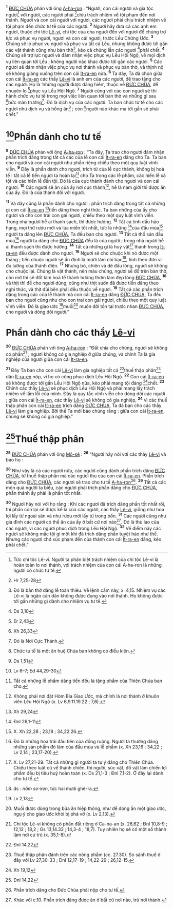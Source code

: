<sup><b>1</b></sup> [ĐỨC CHÚA]() phán với ông [A-ha-ron]() : “Ngươi, con cái ngươi và gia tộc ngươi[^1-f7218db9-89c6-4005-9507-608e51c30619] với ngươi, các ngươi phải [^1@-f7218db9-89c6-4005-9507-608e51c30619]chịu trách nhiệm về tội phạm đến nơi thánh. Ngươi và con cái ngươi với ngươi, các ngươi phải chịu trách nhiệm về tội phạm đến chức tư tế của các ngươi. <sup><b>2</b></sup> Ngươi hãy đưa cả các anh em ngươi, thuộc chi tộc [Lê-vi](), chi tộc của cha ngươi đến với ngươi để chúng trợ lực và phục vụ ngươi, ngươi và con cái ngươi, trước Lều Chứng Ước. <sup><b>3</b></sup> Chúng sẽ lo phục vụ ngươi và phục vụ tất cả Lều, nhưng không được tới gần các vật thánh cũng như bàn thờ[^2-f7218db9-89c6-4005-9507-608e51c30619], kẻo cả chúng lẫn các ngươi [^2@-f7218db9-89c6-4005-9507-608e51c30619]phải chết. <sup><b>4</b></sup> Chúng sẽ trợ lực ngươi và đảm nhận việc phục vụ Lều Hội Ngộ, về mọi dịch vụ liên quan tới Lều ; không người nào khác được tới gần các ngươi. <sup><b>5</b></sup> Các ngươi sẽ đảm nhận việc phục vụ nơi thánh và phục vụ bàn thờ, và thịnh nộ sẽ không giáng xuống trên con cái [Ít-ra-en]() nữa. <sup><b>6</b></sup> Ta đây, Ta đã chọn giữa con cái [Ít-ra-en]() các thầy [Lê-vi]() là anh em của các ngươi, để trao tặng cho các ngươi. Họ là ‘những người được dâng hiến’, thuộc về [ĐỨC CHÚA](), để chuyên lo [^3@-f7218db9-89c6-4005-9507-608e51c30619]phục vụ Lều Hội Ngộ. <sup><b>7</b></sup> Ngươi cùng với các con ngươi sẽ thi hành chức vụ tư tế trong mọi việc liên quan tới bàn thờ và những gì sau [^4@-f7218db9-89c6-4005-9507-608e51c30619]bức màn trướng[^3-f7218db9-89c6-4005-9507-608e51c30619]. Đó là dịch vụ của các ngươi. Ta ban chức tư tế cho các ngươi như dịch vụ và hồng ân[^4-f7218db9-89c6-4005-9507-608e51c30619] ; còn [^5@-f7218db9-89c6-4005-9507-608e51c30619]người nào khác mà tới gần sẽ phải chết.”


# [^6@-f7218db9-89c6-4005-9507-608e51c30619]Phần dành cho tư tế
<sup><b>8</b></sup> [ĐỨC CHÚA]() phán với ông [A-ha-ron]() : “Ta đây, Ta trao cho ngươi đảm nhận phần trích dâng trong tất cả các của lễ con cái [Ít-ra-en]() dâng cho Ta. Ta ban cho ngươi và con cái ngươi như phần riêng chiếu theo một quy luật vĩnh viễn. <sup><b>9</b></sup> Đây là phần dành cho ngươi, trích từ của lễ cực thánh, không bị hoả tế : tất cả lễ tiến người ta hoàn lại[^5-f7218db9-89c6-4005-9507-608e51c30619] cho Ta trong các lễ phẩm, các hiến lễ xá tội và các hiến lễ đền tội. Đó là của cực thánh dành cho ngươi và con cái ngươi. <sup><b>10</b></sup> Các ngươi sẽ ăn của ấy nơi cực thánh[^6-f7218db9-89c6-4005-9507-608e51c30619], hễ là nam giới thì được ăn của ấy. Đó là của thánh đối với ngươi.

<sup><b>11</b></sup> Và đây cũng là phần dành cho ngươi : phần trích dâng trong tất cả những gì con cái [Ít-ra-en]() [^7@-f7218db9-89c6-4005-9507-608e51c30619]tiến dâng theo nghi thức. Ta ban những của ấy cho ngươi và cho con trai con gái ngươi, chiếu theo một quy luật vĩnh viễn. Trong nhà ngươi hễ ai thanh sạch, thì được hưởng. <sup><b>12</b></sup> Tất cả tinh dầu hảo hạng, mọi thứ rượu mới và lúa miến tốt nhất, tức là những [^8@-f7218db9-89c6-4005-9507-608e51c30619]của đầu mùa[^7-f7218db9-89c6-4005-9507-608e51c30619] người ta dâng lên [ĐỨC CHÚA](), Ta đều ban cho ngươi. <sup><b>13</b></sup> Tất cả thổ sản đầu mùa[^8-f7218db9-89c6-4005-9507-608e51c30619] người ta dâng cho [ĐỨC CHÚA]() đều là của ngươi ; trong nhà ngươi hễ ai thanh sạch thì được hưởng. <sup><b>14</b></sup> Tất cả những gì là huý vật[^9-f7218db9-89c6-4005-9507-608e51c30619] thánh trong [Ít-ra-en]() đều được dành cho ngươi. <sup><b>16</b></sup> Ngươi sẽ cho chuộc khi nó được một tháng ; tiền chuộc ngươi sẽ ấn định là mười lăm chỉ bạc[^12-f7218db9-89c6-4005-9507-608e51c30619], tính theo đơn vị đo lường của thánh điện. <sup><b>17</b></sup> Nhưng bò, chiên và dê đầu lòng, ngươi sẽ không cho chuộc lại. Chúng là vật thánh, nên máu chúng, ngươi sẽ đổ trên bàn thờ, còn mỡ thì sẽ đốt làm hoả tế thành hương thơm làm đẹp lòng [ĐỨC CHÚA](), <sup><b>18</b></sup> và thịt thì để cho ngươi dùng, cũng như thịt sườn đã được tiến dâng theo nghi thức, và thịt đùi bên phải đều thuộc về ngươi. <sup><b>19</b></sup> Tất cả các phần trích dâng trong các của lễ thánh mà con cái [Ít-ra-en]() dâng [ĐỨC CHÚA](), Ta đều ban cho ngươi cũng như cho con trai con gái ngươi, chiếu theo một quy luật vĩnh viễn. Đó là giao ước [^10@-f7218db9-89c6-4005-9507-608e51c30619]muối[^13-f7218db9-89c6-4005-9507-608e51c30619] muôn đời tồn tại trước nhan [ĐỨC CHÚA](), cho ngươi và dòng dõi ngươi.”


# Phần dành cho các thầy [Lê-vi]()
<sup><b>20</b></sup> [ĐỨC CHÚA]() phán với ông [A-ha-ron]() : “Đất chia cho chúng, ngươi sẽ không có phần[^14-f7218db9-89c6-4005-9507-608e51c30619] ; ngươi không có gia nghiệp ở giữa chúng, và chính Ta là gia nghiệp của ngươi giữa con cái [Ít-ra-en]().

<sup><b>21</b></sup> Đây Ta ban cho con cái [Lê-vi]() làm gia nghiệp tất cả [^11@-f7218db9-89c6-4005-9507-608e51c30619]thuế thập phân[^15-f7218db9-89c6-4005-9507-608e51c30619] dân [Ít-ra-en]() nộp, vì họ có công phục dịch Lều Hội Ngộ. <sup><b>22</b></sup> Con cái [Ít-ra-en]() sẽ không được tới gần Lều Hội Ngộ nữa, kẻo phải mang tội đáng [^12@-f7218db9-89c6-4005-9507-608e51c30619]chết. <sup><b>23</b></sup> Chính các thầy [Lê-vi]() sẽ phục dịch Lều Hội Ngộ và phải mang lấy trách nhiệm về lầm lỗi của mình. Đây là quy tắc vĩnh viễn cho dòng dõi các ngươi ; giữa con cái [Ít-ra-en](), các thầy [Lê-vi]() sẽ không có gia nghiệp, <sup><b>24</b></sup> vì các thuế thập phân con cái [Ít-ra-en]() trích dâng [ĐỨC CHÚA](), Ta đã ban cho các thầy [Lê-vi]() làm gia nghiệp. Bởi thế Ta mới bảo chúng rằng : giữa con cái [Ít-ra-en](), chúng sẽ không có gia nghiệp.”


# [^13@-f7218db9-89c6-4005-9507-608e51c30619]Thuế thập phân
<sup><b>25</b></sup> [ĐỨC CHÚA]() phán với ông [Mô-sê]() : <sup><b>26</b></sup> “Ngươi hãy nói với các thầy [Lê-vi]() và bảo họ :

<sup><b>28</b></sup> Như vậy là cả các ngươi nữa, các ngươi cũng dành phần trích dâng [ĐỨC CHÚA](), từ thuế thập phân mà các ngươi thu của con cái [Ít-ra-en](). Phần trích dâng cho [ĐỨC CHÚA](), các ngươi sẽ trao cho tư tế [A-ha-ron]()[^17-f7218db9-89c6-4005-9507-608e51c30619]. <sup><b>29</b></sup> Tất cả các món quà người ta biếu, các ngươi phải trích phần dâng cho [ĐỨC CHÚA](), phần thánh ấy phải là phần tốt nhất.

<sup><b>30</b></sup> Ngươi hãy nói với họ rằng : Khi các ngươi đã trích dâng phần tốt nhất rồi, thì phần còn lại sẽ được kể là của các ngươi, các thầy [Lê-vi](), giống như hoa lợi lấy từ ngoài sân và như rượu mới lấy từ trong bồn. <sup><b>31</b></sup> Các ngươi cũng như gia đình các ngươi có thể ăn của ấy ở bất cứ nơi nào[^18-f7218db9-89c6-4005-9507-608e51c30619]. Đó là thù lao của các ngươi, vì các ngươi phục dịch trong Lều Hội Ngộ. <sup><b>32</b></sup> Về điểm này các ngươi sẽ không mắc tội gì một khi đã trích dâng phần tuyệt hảo như thế. Nhưng các ngươi chớ xúc phạm đến của thánh con cái [Ít-ra-en]() dâng, kẻo phải chết.”

[^1-f7218db9-89c6-4005-9507-608e51c30619]: Tức chi tộc Lê-vi. Người ta phân biệt trách nhiệm của chi tộc Lê-vi là hoàn toàn lo nơi thánh, với trách nhiệm của con cái A-ha-ron là những người có chức tư tế.
[^2-f7218db9-89c6-4005-9507-608e51c30619]: Đó là bàn thờ dâng lễ toàn thiêu. Về lệnh cấm này, x. 4,15. Nhiệm vụ các Lê-vi là ngăn cản dân không được đụng vào nơi thánh. Họ không được tới gần những gì dành cho nhiệm vụ tư tế.
[^3-f7218db9-89c6-4005-9507-608e51c30619]: Đó là Nơi Cực Thánh.
[^4-f7218db9-89c6-4005-9507-608e51c30619]: Chức tư tế là một ân huệ Chúa ban không có điều kiện.
[^5-f7218db9-89c6-4005-9507-608e51c30619]: Tất cả những lễ phẩm dâng tiến đều là tặng phẩm của Thiên Chúa ban cho.
[^6-f7218db9-89c6-4005-9507-608e51c30619]: Không phải nơi đặt Hòm Bia Giao Ước, mà chính là nơi thánh ở khuôn viên Lều Hội Ngộ (x. Lv 6,9.11.19.22 ; 7,6).
[^7-f7218db9-89c6-4005-9507-608e51c30619]: X. Xh 22,28 ; 23,19 ; 34,22.26.
[^8-f7218db9-89c6-4005-9507-608e51c30619]: Đó là những hoa trái đầu tiên của đồng ruộng. Người ta thường dâng những sản phẩm đó làm của đầu mùa và lễ phẩm (x. Xh 23,16 ; 34,22 ; Lv 2,14 ; 23,17-20).
[^9-f7218db9-89c6-4005-9507-608e51c30619]: X. Lv 27,21-29. Tất cả những gì người ta tự ý dâng cho Thiên Chúa. Chiếu theo luật cũ về thánh chiến, thì người, súc vật, đồ vật làm chiến lợi phẩm đều bị tiêu huỷ hoàn toàn (x. Ds 21,1-3 ; Đnl 7,1-2). Ở đây lại dành cho tư tế.
[^12-f7218db9-89c6-4005-9507-608e51c30619]: ds : *năm se-ken*, tức hai mươi ghê-ra.
[^13-f7218db9-89c6-4005-9507-608e51c30619]: Muối được dùng trong bữa ăn hiệp thông, như để đóng ấn một giao ước, ngụ ý cho giao ước khỏi bị phá vỡ (x. Lv 2,13).
[^14-f7218db9-89c6-4005-9507-608e51c30619]: Chi tộc Lê-vi không có phần đất riêng ở Ca-na-an (x. 26,62 ; Đnl 10,8-9 ; 12,12 ; 18,2 ; Gs 13,14.33 ; 14,3-4 ; 18,7). Tuy nhiên họ sẽ có một số thành làm nơi cư trú (x. 35,1-8).
[^15-f7218db9-89c6-4005-9507-608e51c30619]: Thuế thập phân đánh trên các nông phẩm (cc. 27.30). So sánh thuế ở đây với Lv 27,30-33 ; Đnl 12,17-19 ; 14,22-29 ; 26,12-15.
[^17-f7218db9-89c6-4005-9507-608e51c30619]: Phần trích dâng cho Đức Chúa phải nộp cho tư tế.
[^18-f7218db9-89c6-4005-9507-608e51c30619]: Khác với c.10. Phần trích dâng được ăn ở bất cứ nơi nào, trừ nơi thánh.
[^1@-f7218db9-89c6-4005-9507-608e51c30619]: Hr 7,25-28
[^2@-f7218db9-89c6-4005-9507-608e51c30619]: Ds 3,10
[^3@-f7218db9-89c6-4005-9507-608e51c30619]: Er 2,43
[^4@-f7218db9-89c6-4005-9507-608e51c30619]: Xh 26,33
[^5@-f7218db9-89c6-4005-9507-608e51c30619]: Ds 1,51
[^6@-f7218db9-89c6-4005-9507-608e51c30619]: Lv 6–7; Ed 44,29-30
[^7@-f7218db9-89c6-4005-9507-608e51c30619]: Xh 29,24
[^8@-f7218db9-89c6-4005-9507-608e51c30619]: Đnl 26,1-11
[^10@-f7218db9-89c6-4005-9507-608e51c30619]: Lv 2,13
[^11@-f7218db9-89c6-4005-9507-608e51c30619]: Đnl 14,22
[^12@-f7218db9-89c6-4005-9507-608e51c30619]: Xh 19,12
[^13@-f7218db9-89c6-4005-9507-608e51c30619]: Đnl 14,22